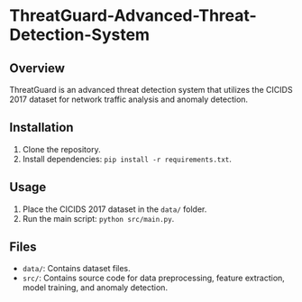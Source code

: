 # ThreatGuard-Advanced-Threat-Detection-System

## Overview

ThreatGuard is an advanced threat detection system that utilizes the CICIDS 2017 dataset for network traffic analysis and anomaly detection.

## Installation

1. Clone the repository.
2. Install dependencies: `pip install -r requirements.txt`.

## Usage

1. Place the CICIDS 2017 dataset in the `data/` folder.
2. Run the main script: `python src/main.py`.

## Files

- `data/`: Contains dataset files.
- `src/`: Contains source code for data preprocessing, feature extraction, model training, and anomaly detection.
